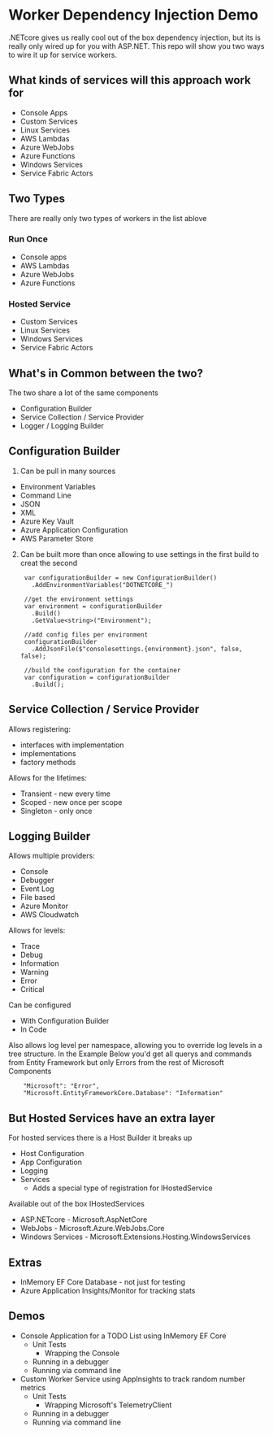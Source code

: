 # Worker Dependency Injection Demo

.NETcore gives us really cool out of the box dependency injection, but its is really only wired up for you with ASP.NET.
This repo will show you two ways to wire it up for service workers.

## What kinds of services will this approach work for
- Console Apps
- Custom Services
- Linux Services
- AWS Lambdas
- Azure WebJobs
- Azure Functions
- Windows Services
- Service Fabric Actors

## Two Types
There are really only two types of workers in the list ablove
### Run Once
- Console apps
- AWS Lambdas
- Azure WebJobs
- Azure Functions
### Hosted Service
- Custom Services
- Linux Services
- Windows Services
- Service Fabric Actors
  
## What's in Common between the two?
The two share a lot of the same components
- Configuration Builder
- Service Collection / Service Provider
- Logger / Logging Builder
 
## Configuration Builder
1. Can be pull in many sources
- Environment Variables
- Command Line
- JSON
- XML
- Azure Key Vault
- Azure Application Configuration
- AWS Parameter Store
          
2. Can be built more than once allowing to use settings in the first build to creat the second
        
        var configurationBuilder = new ConfigurationBuilder()
          .AddEnvironmentVariables("DOTNETCORE_")
        
        //get the environment settings
        var environment = configurationBuilder
          .Build()
          .GetValue<string>("Environment");
        
        //add config files per environment
        configurationBuilder
          .AddJsonFile($"consolesettings.{environment}.json", false, false);
        
        //build the configuration for the container
        var configuration = configurationBuilder
          .Build();
          
## Service Collection / Service Provider
Allows registering:
- interfaces with implementation 
- implementations
- factory methods

Allows for the lifetimes:
- Transient - new every time
- Scoped - new once per scope
- Singleton - only once

## Logging Builder
Allows multiple providers:
- Console
- Debugger
- Event Log
- File based
- Azure Monitor
- AWS Cloudwatch

Allows for levels:
- Trace
- Debug
- Information
- Warning
- Error
- Critical

Can be configured
- With Configuration Builder
- In Code

Also allows log level per namespace, allowing you to override log levels in a tree structure.  In the Example Below you'd get all querys and commands from Entity Framework but only Errors from the rest of Microsoft Components
        
        "Microsoft": "Error",
        "Microsoft.EntityFrameworkCore.Database": "Information"


## But Hosted Services have an extra layer
For hosted services there is a Host Builder it breaks up 

- Host Configuration
- App Configuration
- Logging
- Services
    - Adds a special type of registration for IHostedService
    
 Available out of the box IHostedServices
 - ASP.NETcore - Microsoft.AspNetCore
 - WebJobs - Microsoft.Azure.WebJobs.Core
 - Windows Services - Microsoft.Extensions.Hosting.WindowsServices
 
 ## Extras 
 - InMemory EF Core Database - not just for testing
 - Azure Application Insights/Monitor for tracking stats
 
 ## Demos
- Console Application for a TODO List using InMemory EF Core
    - Unit Tests 
        - Wrapping the Console
    - Running in a debugger
    - Running via command line
- Custom Worker Service using AppInsights to track random number metrics
    - Unit Tests 
        - Wrapping Microsoft's TelemetryClient
    - Running in a debugger
    - Running via command line
 
 
 